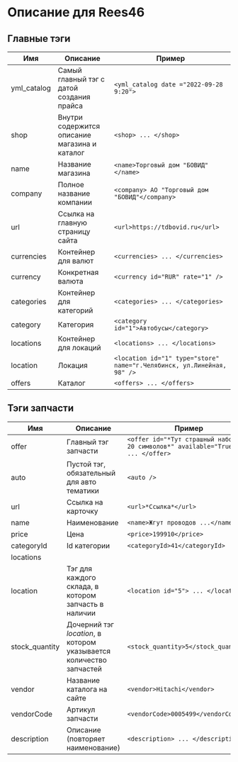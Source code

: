 # Описание для Rees46
## Главные тэги
Имя | Описание | Пример
--- | --- | ---
yml_catalog | Самый главный тэг с датой создания прайса | `<yml_catalog date ="2022-09-28 9:20">`
shop | Внутри содержится описание магазина и каталог | `<shop> ... </shop>`
name | Название магазина | `<name>Торговый дом "БОВИД"</name>`
company | Полное название компании |  `<company> АО "Торговый дом "БОВИД"</company>`
url | Ссылка на главную страницу сайта | `<url>https://tdbovid.ru</url>`
currencies | Контейнер для валют | `<currencies> ... </currencies>`
currency | Конкретная валюта | `<currency id="RUR" rate="1" />`
categories | Контейнер для категорий | `<categories> ... </categories>`
category | Категория | `<category id="1">Автобусы</category>`
locations | Контейнер для локаций | `<locations> ... </locations>`
location | Локация | `<location id="1" type="store" name="г.Челябинск, ул.Линейная, 98" />`
offers | Каталог | `<offers> ... </offers>`

## Тэги запчасти
Имя | Описание | Пример
--- | --- | ---
offer | Главный тэг запчасти | `<offer id="*Тут страшный набор из 20 символов*" available="True"> ... </offer>`
auto | Пустой тэг, обязательный для авто тематики | `<auto />`
url | Ссылка на карточку | `<url>*Ссылка*</url>`
name | Наименование | `<name>Жгут проводов ...</name>`
price | Цена | `<price>199910</price>`
categoryId | Id категории | `<categoryId>41</categoryId>`
locations | | 
location | Тэг для каждого склада, в котором запчасть в наличии | `<location id="5"> ... </location>`
stock_quantity | Дочерний тэг *location*, в котором указывается количество запчастей | `<stock_quantity>5</stock_quantity>`
vendor | Название каталога на сайте | `<vendor>Hitachi</vendor>`
vendorCode | Артикул запчасти | `<vendorCode>0005499</vendorCode>`
description | Описание (повторяет наименование) | `<description> ... </description>`
